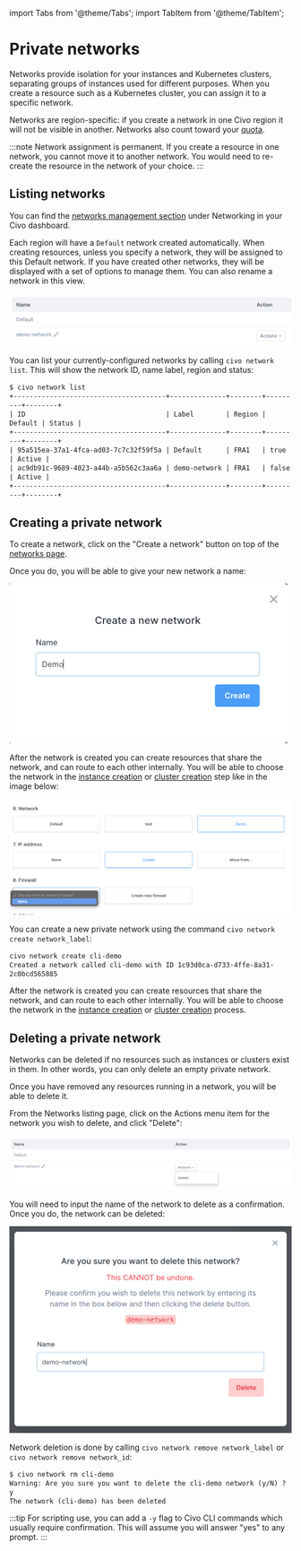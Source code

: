 import Tabs from '@theme/Tabs';
import TabItem from '@theme/TabItem';

# Private networks

Networks provide isolation for your instances and Kubernetes clusters, separating groups of instances used for different purposes. When you create a resource such as a Kubernetes cluster, you can assign it to a specific network.

Networks are region-specific: if you create a network in one Civo region it will not be visible in another. Networks also count toward your [quota](../Account/quota.md).

:::note
Network assignment is permanent. If you create a resource in one network, you cannot move it to another network. You would need to re-create the resource in the network of your choice.
:::

## Listing networks

<Tabs groupId="list-networks">
<TabItem value="dashboard" label="Dashboard">

You can find the [networks management section](https://dashboard.civo.com/networks) under Networking in your Civo dashboard.

Each region will have a `Default` network created automatically. When creating resources, unless you specify a network, they will be assigned to this Default network. If you have created other networks, they will be displayed with a set of options to manage them. You can also rename a network in this view.

![Listing networks on the Civo dashboard](./dashboard_list_networks.png)
</TabItem>

<TabItem value="cli" label="Civo CLI">

You can list your currently-configured networks by calling `civo network list`. This will show the network ID, name label, region and status:

```console
$ civo network list
+--------------------------------------+--------------+--------+---------+--------+
| ID                                   | Label        | Region | Default | Status |
+--------------------------------------+--------------+--------+---------+--------+
| 95a515ea-37a1-4fca-ad03-7c7c32f59f5a | Default      | FRA1   | true    | Active |
| ac9db91c-9689-4023-a44b-a5b562c3aa6a | demo-network | FRA1   | false   | Active |
+--------------------------------------+--------------+--------+---------+--------+
```

</TabItem>
</Tabs>

## Creating a private network

<Tabs groupId="create-network">

<TabItem value="dashboard" label="Dashboard">

To create a network, click on the "Create a network" button on top of the [networks page](https://dashboard.civo.com/networks).

Once you do, you will be able to give your new network a name:

![Network naming on creation](./create_network.png)

After the network is created you can create resources that share the network, and can route to each other internally. You will be able to choose the network in the [instance creation](../Compute/create_an_instance.md) or [cluster creation](../Kubernetes/create_a_cluster.md) step like in the image below:

![Selecting a network called "Demo" on instance creation](./choose_network.png)

</TabItem>

<TabItem value="cli" label="Civo CLI">

You can create a new private network using the command `civo network create network_label`:

```console
civo network create cli-demo
Created a network called cli-demo with ID 1c93d0ca-d733-4ffe-8a31-2c0bcd565885
```

After the network is created you can create resources that share the network, and can route to each other internally. You will be able to choose the network in the [instance creation](../Compute/create_an_instance.md) or [cluster creation](../Kubernetes/create_a_cluster.md) process.

</TabItem>

</Tabs>

## Deleting a private network

Networks can be deleted if no resources such as instances or clusters exist in them. In other words, you can only delete an empty private network.

Once you have removed any resources running in a network, you will be able to delete it.

<Tabs groupId="delete-network">

<TabItem value="dashboard" label="Dashboard">

From the Networks listing page, click on the Actions menu item for the network you wish to delete, and click "Delete":

![Delete network menu option shown for a private network](./delete-network-menu.png)

You will need to input the name of the network to delete as a confirmation. Once you do, the network can be deleted:

![Confirming the name of the network to be deleted](./delete_network_confirmation.png)

</TabItem>

<TabItem value="cli" label="Civo CLI">

Network deletion is done by calling `civo network remove network_label` or `civo network remove network_id`:

```console
$ civo network rm cli-demo
Warning: Are you sure you want to delete the cli-demo network (y/N) ? y
The network (cli-demo) has been deleted
```

:::tip
For scripting use, you can add a `-y` flag to Civo CLI commands which usually require confirmation. This will assume you will answer "yes" to any prompt.
:::

</TabItem>
</Tabs>